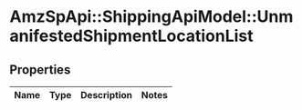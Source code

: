 # AmzSpApi::ShippingApiModel::UnmanifestedShipmentLocationList

## Properties
Name | Type | Description | Notes
------------ | ------------- | ------------- | -------------

